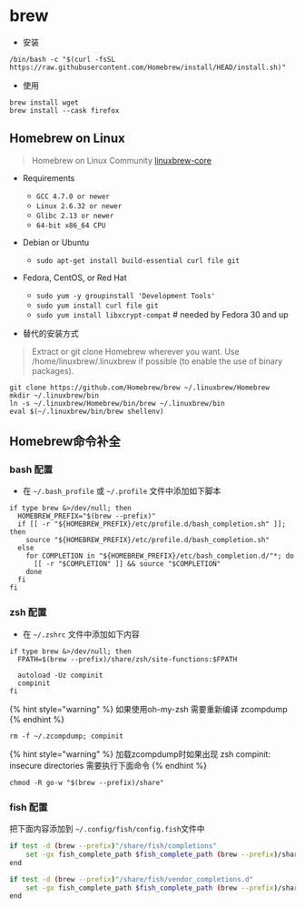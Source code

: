 # brew

- 安装

```
/bin/bash -c "$(curl -fsSL https://raw.githubusercontent.com/Homebrew/install/HEAD/install.sh)"
```

- 使用

```
brew install wget
brew install --cask firefox
```

## Homebrew on Linux

> Homebrew on Linux Community [linuxbrew-core](https://github.com/Homebrew/linuxbrew-core)

- Requirements
	- `GCC 4.7.0 or newer`
	- `Linux 2.6.32 or newer`
	- `Glibc 2.13 or newer`
	-  `64-bit x86_64 CPU`


- Debian or Ubuntu
	- `sudo apt-get install build-essential curl file git`

- Fedora, CentOS, or Red Hat
	- `sudo yum -y groupinstall 'Development Tools'`
	- `sudo yum install curl file git`
	- `sudo yum install libxcrypt-compat` # needed by Fedora 30 and up

- 替代的安装方式

> Extract or git clone Homebrew wherever you want. Use /home/linuxbrew/.linuxbrew if possible (to enable the use of binary packages).

```shell
git clone https://github.com/Homebrew/brew ~/.linuxbrew/Homebrew
mkdir ~/.linuxbrew/bin
ln -s ~/.linuxbrew/Homebrew/bin/brew ~/.linuxbrew/bin
eval $(~/.linuxbrew/bin/brew shellenv)
```


## Homebrew命令补全

### bash 配置

- 在 `~/.bash_profile` 或 `~/.profile` 文件中添加如下脚本

```shell
if type brew &>/dev/null; then
  HOMEBREW_PREFIX="$(brew --prefix)"
  if [[ -r "${HOMEBREW_PREFIX}/etc/profile.d/bash_completion.sh" ]]; then
    source "${HOMEBREW_PREFIX}/etc/profile.d/bash_completion.sh"
  else
    for COMPLETION in "${HOMEBREW_PREFIX}/etc/bash_completion.d/"*; do
      [[ -r "$COMPLETION" ]] && source "$COMPLETION"
    done
  fi
fi
```

### zsh 配置

- 在 `~/.zshrc` 文件中添加如下内容

```shell
if type brew &>/dev/null; then
  FPATH=$(brew --prefix)/share/zsh/site-functions:$FPATH

  autoload -Uz compinit
  compinit
fi
```

{% hint style="warning" %}
如果使用oh-my-zsh 需要重新编译 zcompdump
{% endhint %}

```
rm -f ~/.zcompdump; compinit
```

{% hint style="warning" %}
加载zcompdump时如果出现 zsh compinit: insecure directories 需要执行下面命令
{% endhint %}

```
chmod -R go-w "$(brew --prefix)/share"
```

### fish 配置

把下面内容添加到 `~/.config/fish/config.fish`文件中

```sh
if test -d (brew --prefix)"/share/fish/completions"
    set -gx fish_complete_path $fish_complete_path (brew --prefix)/share/fish/completions
end

if test -d (brew --prefix)"/share/fish/vendor_completions.d"
    set -gx fish_complete_path $fish_complete_path (brew --prefix)/share/fish/vendor_completions.d
end
```
